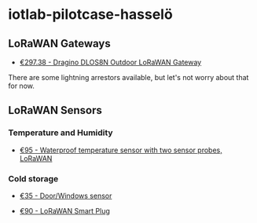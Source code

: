 # iotlab-pilotcase-hasselö

## LoRaWAN Gateways

- [€297.38 - Dragino DLOS8N Outdoor LoRaWAN Gateway](https://iot-shop.de/en/shop/dragino-dlos8n-outdoor-lorawan-gateway-5841?category=7&search=LoRaWAN+Gateway#attr=17051,20022,6145,20023,14699)

There are some lightning arrestors available, but let's not worry about that for now.

## LoRaWAN Sensors

### Temperature and Humidity

- [€95 - Waterproof temperature sensor with two sensor probes, LoRaWAN](https://www.direktronik.se/direktronik/overvakning/automationscada/lorawan/temperatursensor-med-tva-probe-utomhus-lorawan/?variationCode=20114848)

### Cold storage

- [€35 - Door/Windows sensor](https://www.direktronik.se/direktronik/overvakning/automationscada/lorawan/dorrsensor-lorawan/?variantCode=20114805&gad_source=1&gclid=CjwKCAjwmYCzBhA6EiwAxFwfgLxHtuUPkA72Gi1gtZ8igMFyDAJmTQ1UJelxHvNkd3b5A6B9HwyZxRoC9TUQAvD_BwE)

- [€90 - LoRaWAN Smart Plug](https://www.direktronik.se/direktronik/overvakning/automationscada/lorawan/lorawan-smartplug-styr-ditt-vagguttag/)
